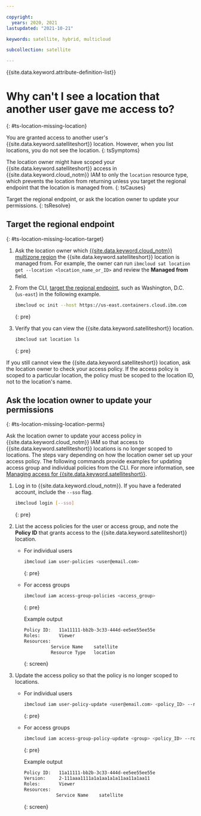 ```yaml
---

copyright:
  years: 2020, 2021
lastupdated: "2021-10-21"

keywords: satellite, hybrid, multicloud

subcollection: satellite

---
```


{{site.data.keyword.attribute-definition-list}}

# Why can't I see a location that another user gave me access to?
{: #ts-location-missing-location}

You are granted access to another user's {{site.data.keyword.satelliteshort}} location. However, when you list locations, you do not see the location.
{: tsSymptoms}

The location owner might have scoped your {{site.data.keyword.satelliteshort}} access in {{site.data.keyword.cloud_notm}} IAM to only the `location` resource type, which prevents the location from returning unless you target the regional endpoint that the location is managed from.
{: tsCauses}

Target the regional endpoint, or ask the location owner to update your permissions.
{: tsResolve}

## Target the regional endpoint
{: #ts-location-missing-location-target}

1. Ask the location owner which [{{site.data.keyword.cloud_notm}} multizone region](/docs/satellite?topic=satellite-sat-regions) the {{site.data.keyword.satelliteshort}} location is managed from. For example, the owner can run `ibmcloud sat location get --location <location_name_or_ID>` and review the **Managed from** field.
2. From the CLI, [target the regional endpoint](/docs/openshift?topic=openshift-kubernetes-service-cli#cs_init), such as Washington, D.C. (`us-east`) in the following example.
    ```sh
    ibmcloud oc init --host https://us-east.containers.cloud.ibm.com
    ```
    {: pre}

3. Verify that you can view the {{site.data.keyword.satelliteshort}} location.
    ```sh
    ibmcloud sat location ls
    ```
    {: pre}

If you still cannot view the {{site.data.keyword.satelliteshort}} location, ask the location owner to check your access policy. If the access policy is scoped to a particular location, the policy must be scoped to the location ID, not to the location's name.

## Ask the location owner to update your permissions
{: #ts-location-missing-location-perms}

Ask the location owner to update your access policy in {{site.data.keyword.cloud_notm}} IAM so that access to {{site.data.keyword.satelliteshort}} locations is no longer scoped to locations. The steps vary depending on how the location owner set up your access policy. The following commands provide examples for updating access group and individual policies from the CLI. For more information, see [Managing access for {{site.data.keyword.satelliteshort}}](/docs/satellite?topic=satellite-iam).

1. Log in to {{site.data.keyword.cloud_notm}}. If you have a federated account, include the `--sso` flag.
    ```sh
    ibmcloud login [--sso]
    ```
    {: pre}

2. List the access policies for the user or access group, and note the **Policy ID** that grants access to the {{site.data.keyword.satelliteshort}} location.
    - For individual users
        ```sh
        ibmcloud iam user-policies <user@email.com>
        ```
        {: pre}

    - For access groups
        ```sh
        ibmcloud iam access-group-policies <access_group>
        ```
        {: pre}

        Example output
        ```sh
        Policy ID:   11a11111-bb2b-3c33-444d-ee5ee55ee55e
        Roles:       Viewer   
        Resources:                         
                  Service Name    satellite      
                  Resource Type   location   
        ```
        {: screen}

3. Update the access policy so that the policy is no longer scoped to locations. 
    - For individual users
        ```sh
        ibmcloud iam user-policy-update <user@email.com> <policy_ID> --roles Viewer --service-name satellite
        ```
        {: pre}

    - For access groups
        ```sh
        ibmcloud iam access-group-policy-update <group> <policy_ID> --roles Viewer --service-name satellite
        ```
        {: pre}

        Example output
        ```sh
        Policy ID:   11a11111-bb2b-3c33-444d-ee5ee55ee55e
        Version:     2-111aaa1111a1a1aa1a1a11aa11a1aa11
        Roles:       Viewer 
        Resources:                         
                    Service Name    satellite      
        ```
        {: screen}
